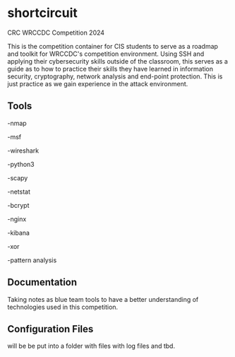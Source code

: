 # shortcircuit
CRC WRCCDC Competition 2024

This is the competition container for CIS students to serve as a roadmap and toolkit for WRCCDC's competition environment. Using SSH and applying their cybersecurity skills outside of the classroom, this serves as a guide as to how to practice their skills they have learned in information security, cryptography, network analysis and end-point protection. This is just practice as we gain experience in the attack environment.

## Tools

 -nmap
 
 -msf 
 
 -wireshark
 
 -python3
 
 -scapy
 
 -netstat

-bcrypt

-nginx

-kibana

-xor

-pattern analysis

## Documentation 

Taking notes as blue team tools to have a better understanding of technologies used in this competition.

## Configuration Files
 will be be put into a folder with files with log files and tbd.

